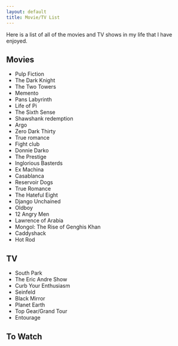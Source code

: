 ```yaml
---
layout: default
title: Movie/TV List
---
```

Here is a list of all of the movies and TV shows in my life that I have enjoyed.

## Movies
* Pulp Fiction
* The Dark Knight
* The Two Towers
* Memento
* Pans Labyrinth 
* Life of Pi
* The Sixth Sense
* Shawshank redemption
* Argo
* Zero Dark Thirty
* True romance
* Fight club
* Donnie Darko
* The Prestige
* Inglorious Basterds
* Ex Machina
* Casablanca
* Reservoir Dogs
* True Romance
* The Hateful Eight
* Django Unchained
* Oldboy
* 12 Angry Men
* Lawrence of Arabia
* Mongol: The Rise of Genghis Khan
* Caddyshack
* Hot Rod


## TV
* South Park
* The Eric Andre Show
* Curb Your Enthusiasm
* Seinfeld
* Black Mirror
* Planet Earth
* Top Gear/Grand Tour
* Entourage

## To Watch

